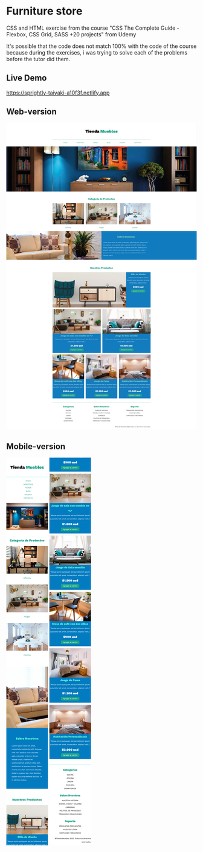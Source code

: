 # Furniture store
CSS and HTML exercise from the course "CSS The Complete Guide - Flexbox, CSS Grid, SASS +20 projects" from Udemy

It's possible that the code does not match 100% with the code of the course because during the exercises, i was trying to solve each of the problems before the tutor did them.

## Live Demo
https://sprightly-taiyaki-a10f3f.netlify.app

## Web-version
![Web-version](/screenshots/Tienda%20Muebles.jpg)

## Mobile-version
![Mobile-version1](/screenshots/mobile1.jpg) ![Mobile-version2](/screenshots/mobile2.jpg)
